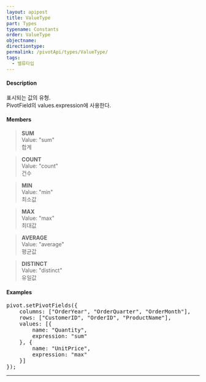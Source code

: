 ```yaml
---
layout: apipost
title: ValueType
part: Types
typename: Constants
order: ValueType
objectname: 
directiontype: 
permalink: /pivotApi/types/ValueType/
tags:
  - 밸류타입
---
```


#### Description

표시되는 값의 유형.   
PivotField의 values.expression에 사용한다.  

#### Members

> **SUM**    
> Value: "sum"   
> 합계    

> **COUNT**  
> Value: "count"   
> 건수    

> **MIN**  
> Value: "min"    
> 최소값    

> **MAX**  
> Value: "max"    
> 최대값    

> **AVERAGE**  
> Value: "average"    
> 평균값    

> **DISTINCT**  
> Value: "distinct"    
> 유일값    


#### Examples   

<pre class="prettyprint">
pivot.setPivotFields({
    columns: ["OrderYear", "OrderQuarter", "OrderMonth"],
    rows: ["CustomerID", "OrderID", "ProductName"],
    values: [{
        name: "Quantity",
        expression: "sum"
    }, {
        name: "UnitPrice",
        expression: "max"
    }]
});
</pre>

---

